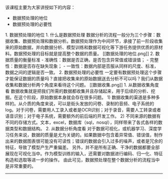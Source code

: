 该课程主要为大家讲授如下的内容：
- 数据预处理的地位
- 数据预处理的必要性


1. 数据预处理的地位
	1. 什么是数据预处理
	   数据分析的流程一般分为三个步骤：数据收集、数据预处理和数据分析。数据预处理作为中间环节，承接了前一阶段收集来的原始数据，并向数据分析、模型训练和数据可视化等下游任务提供优质的原材料。数据预处理的目标就是提高整个数据的质量。
	   [[数据处理的地位.png]]
	2. 数据质量的衡量标准
	   - 准确性：数据是否正确，是否包含异常值或错误值；
	   - 完整性：数据是否存在缺失现象；
	   - 一致性：数据内部是否服从同样的尺度、标准，数据之间的逻辑是否一致。
2. 数据预处理的必要性
	一定要有数据预处理这个步骤才能保证数据的质量吗？直接把收集来的原始数据送去分析不可以吗？我们从数据收集和数据分析两个角度来看待这个问题。
	[[数据收集.png]]
	1. 从数据收集角度看
	   数据收集就是把我们所需的数据都收集并且存储起来，用于后续的分析、挖掘。在这个阶段，原始数据本身就会存在很多问题。
	   1) 数据收集的渠道是多种多样的。从介质的角度来说，可以是街头发放的问卷、录制的音频、电子系统的log。对于问卷，需要用人工录入或者是OCR识别；对于录音，需要人工转录或者语音识别；对于电子系统，需要额外的前后端的开发工作。
	   2) 不同来源的数据有不同的存储方式。文本，excel，数据库（sql，nosql），同样带来了各式各样的数据类型和数据结构。
	2. 从数据分析角度看
	   对于数据可视化，或机器学习、深度学习任务来说，数据的质量是尤为关键的。如果数据中包含着异常值、错误值，制作出来的数据图表很可能没有可读性；错误的数据会引入过多的噪声，或者是冗余的特征，导致了模型产生严重偏差。
	   另外，并不是所有正确、干净的数据都要全部展现在可视化当中。作为模型训练的输入，还需要对数据进行编码、归一化、特征构造和选取等进一步的操作。
	   由此可见，数据预处理在整个数据分析的流程当中是非常重要的。


---

